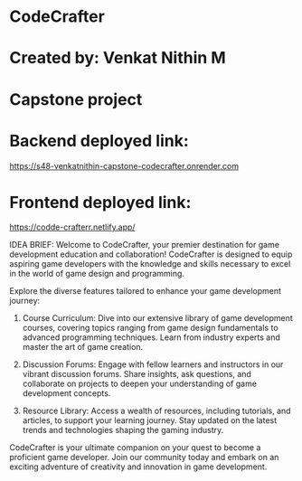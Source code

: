 # CodeCrafter
# Created by: Venkat Nithin M
# Capstone project

# Backend deployed link:
https://s48-venkatnithin-capstone-codecrafter.onrender.com

# Frontend deployed link: 
https://codde-crafterr.netlify.app/

IDEA BRIEF:
Welcome to CodeCrafter, your premier destination for game development education and collaboration! CodeCrafter is designed to equip aspiring game developers with the knowledge and skills necessary to excel in the world of game design and programming.

Explore the diverse features tailored to enhance your game development journey:

1. Course Curriculum: Dive into our extensive library of game development courses, covering topics ranging from game design fundamentals to advanced programming techniques. Learn from industry experts and master the art of game creation.

2. Discussion Forums: Engage with fellow learners and instructors in our vibrant discussion forums. Share insights, ask questions, and collaborate on projects to deepen your understanding of game development concepts.

3. Resource Library: Access a wealth of resources, including tutorials, and articles, to support your learning journey. Stay updated on the latest trends and technologies shaping the gaming industry.

CodeCrafter is your ultimate companion on your quest to become a proficient game developer. Join our community today and embark on an exciting adventure of creativity and innovation in game development.
